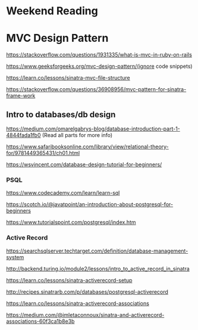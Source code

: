 # Weekend Reading

# MVC Design Pattern
https://stackoverflow.com/questions/1931335/what-is-mvc-in-ruby-on-rails 

https://www.geeksforgeeks.org/mvc-design-pattern/(ignore code snippets)

https://learn.co/lessons/sinatra-mvc-file-structure 

https://stackoverflow.com/questions/36908956/mvc-pattern-for-sinatra-frame-work 

## Intro to databases/db design
https://medium.com/omarelgabrys-blog/database-introduction-part-1-4844fada1fb0 
(Read all parts for more info)

https://www.safaribooksonline.com/library/view/relational-theory-for/9781449365431/ch01.html

https://wsvincent.com/database-design-tutorial-for-beginners/

### PSQL
https://www.codecademy.com/learn/learn-sql 

https://scotch.io/@javatpoint/an-introduction-about-postgresql-for-beginners

https://www.tutorialspoint.com/postgresql/index.htm 



### Active Record
https://searchsqlserver.techtarget.com/definition/database-management-system 

http://backend.turing.io/module2/lessons/intro_to_active_record_in_sinatra 

https://learn.co/lessons/sinatra-activerecord-setup 

http://recipes.sinatrarb.com/p/databases/postgresql-activerecord

https://learn.co/lessons/sinatra-activerecord-associations

https://medium.com/@imletaconnoux/sinatra-and-activerecord-associations-60f3ca1b8e3b 